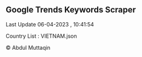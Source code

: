 

## Google Trends Keywords Scraper 
 
Last Update 06-04-2023 , 10:41:54

Country List :
VIETNAM.json



© Abdul Muttaqin 

